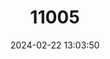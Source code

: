 ---
title: "11005"
category: "Kinosternon angustipons"
draft: false
date: 2024-02-22 13:03:50
languages:
  English: ["Narrow-bridged Mud Turtle"]
---